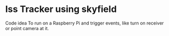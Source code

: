 # Iss Tracker using skyfield
Code idea To run on a Raspberry Pi and trigger events, like turn on receiver or point camera at it.
